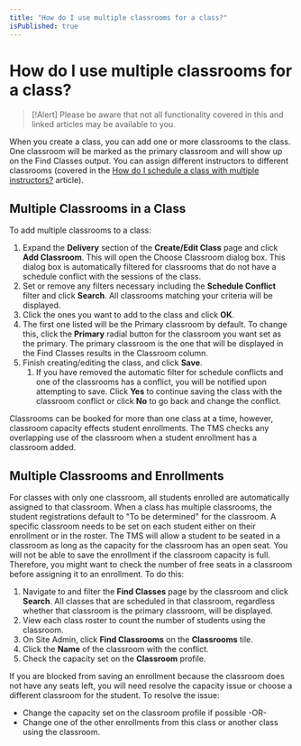 ```yaml
---
title: "How do I use multiple classrooms for a class?"
isPublished: true
---
```


# How do I use multiple classrooms for a class?

> [!Alert] Please be aware that not all functionality covered in this and linked articles may be available to you.

When you create a class, you can add one or more classrooms to the class. One classroom will be marked as the primary classroom and will show up on the Find Classes output. You can assign different instructors to different classrooms (covered in the [How do I schedule a class with multiple instructors?](../instructors/schedule-class-with-multiple-instructors.md) article).

## Multiple Classrooms in a Class
To add multiple classrooms to a class: 
1. Expand the **Delivery** section of the **Create/Edit Class** page and click **Add Classroom**. This will open the Choose Classroom dialog box. This dialog box is automatically filtered for classrooms that do not have a schedule conflict with the sessions of the class. 
1. Set or remove any filters necessary including the **Schedule Conflict** filter and click **Search**. All classrooms matching your criteria will be displayed. 
1. Click the ones you want to add to the class and click **OK**. 
1. The first one listed will be the Primary classroom by default. To change this, click the **Primary** radial button for the classroom you want set as the primary. The primary classroom is the one that will be displayed in the Find Classes results in the Classroom column.
1. Finish creating/editing the class, and click **Save**. 
     1. If you have removed the automatic filter for schedule conflicts and one of the classrooms has a conflict, you will be notified upon attempting to save. Click **Yes** to continue saving the class with the classroom conflict or click **No** to go back and change the conflict. 
     
Classrooms can be booked for more than one class at a time, however, classroom capacity effects student enrollments. The TMS checks any overlapping use of the classroom when a student enrollment has a classroom added. 

## Multiple Classrooms and Enrollments
For classes with only one classroom, all students enrolled are automatically assigned to that classroom. When a class has multiple classrooms, the student registrations default to "To be determined" for the classroom. A specific classroom needs to be set on each student either on their enrollment or in the roster. The TMS will allow a student to be seated in a classroom as long as the capacity for the classroom has an open seat. You will not be able to save the enrollment if the classroom capacity is full. Therefore, you might want to check the number of free seats in a classroom before assigning it to an enrollment. To do this:
1.  Navigate to and filter the **Find Classes** page by the classroom and click **Search**. All classes that are scheduled in that classroom, regardless whether that classroom is the primary classroom, will be displayed. 
1. View each class roster to count the number of students using the classroom.
1. On Site Admin, click **Find Classrooms** on the **Classrooms** tile.
1. Click the **Name** of the classroom with the conflict.
1. Check the capacity set on the **Classroom** profile.

If you are blocked from saving an enrollment because the classroom does not have any seats left, you will need resolve the capacity issue or choose a different classroom for the student. To resolve the issue:
- Change the capacity set on the classroom profile if possible -OR- 
- Change one of the other enrollments from this class or another class using the classroom.
